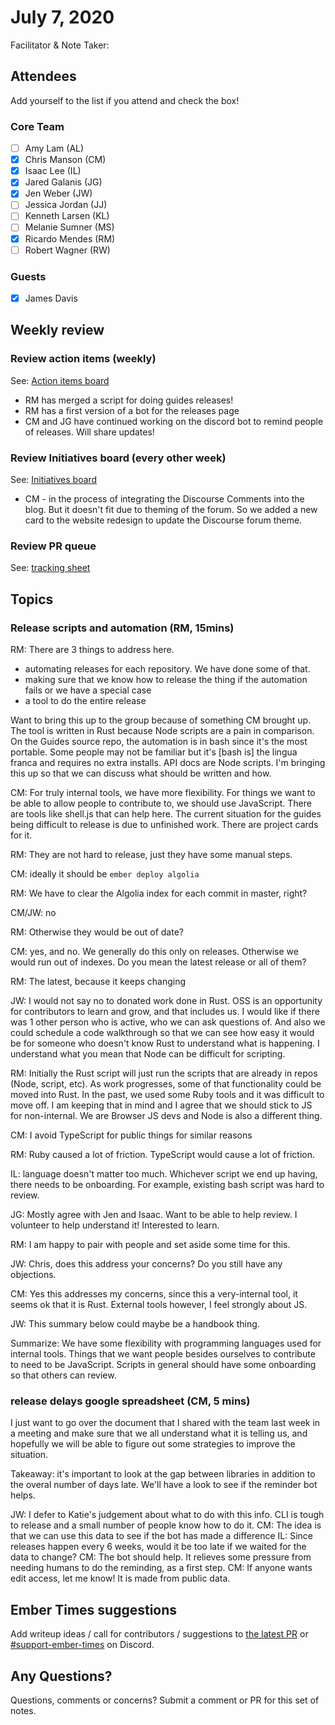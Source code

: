 # July 7, 2020

Facilitator & Note Taker: 

## Attendees

Add yourself to the list if you attend and check the box!

### Core Team
- [ ] Amy Lam (AL)
- [x] Chris Manson (CM)
- [x] Isaac Lee (IL)
- [x] Jared Galanis (JG)
- [x] Jen Weber (JW)
- [ ] Jessica Jordan (JJ)
- [ ] Kenneth Larsen (KL)
- [ ] Melanie Sumner (MS)
- [x] Ricardo Mendes (RM)
- [ ] Robert Wagner (RW)

### Guests
- [x] James Davis

## Weekly review

### Review action items (weekly)
See: [Action items board](https://github.com/orgs/ember-learn/projects/47)

- RM has merged a script for doing guides releases!
- RM has a first version of a bot for the releases page
- CM and JG have continued working on the discord bot to remind people of releases. Will share updates!

### Review Initiatives board (every other week)
See: [Initiatives board](https://github.com/orgs/ember-learn/projects/19)

- CM - in the process of integrating the Discourse Comments into the blog. But it doesn't fit due to theming of the forum. So we added a new card to the website redesign to update the Discourse forum theme.

### Review PR queue

See: [tracking sheet](https://docs.google.com/spreadsheets/d/1sPyN9z9wZMpTNwqCfa6R9QSPZkIW4iQd-H4gZC7ILLk/edit#gid=2035777454)

## Topics

### Release scripts and automation (RM, 15mins)

RM: There are 3 things to address here.
- automating releases for each repository. We have done some of that.
- making sure that we know how to release the thing if the automation fails or we have a special case
- a tool to do the entire release

Want to bring this up to the group because of something CM brought up. The tool is written in Rust because Node scripts are a pain in comparison. On the Guides source repo, the automation is in bash since it's the most portable. Some people may not be familiar but it's [bash is] the lingua franca and requires no extra installs. API docs are Node scripts. I'm bringing this up so that we can discuss what should be written and how.

CM: For truly internal tools, we have more flexibility. For things we want to be able to allow people to contribute to, we should use JavaScript. There are tools like shell.js that can help here. The current situation for the guides being difficult to release is due to unfinished work. There are project cards for it.

RM: They are not hard to release, just they have some manual steps.

CM: ideally it should be `ember deploy algolia`

RM: We have to clear the Algolia index for each commit in master, right?

CM/JW: no

RM: Otherwise they would be out of date?

CM: yes, and no. We generally do this only on releases. Otherwise we would run out of indexes. Do you mean the latest release or all of them?

RM: The latest, because it keeps changing

JW: I would not say no to donated work done in Rust. OSS is an opportunity for contributors to learn and grow, and that includes us. I would like if there was 1 other person who is active, who we can ask questions of. And also we could schedule a code walkthrough so that we can see how easy it would be for someone who doesn't know Rust to understand what is happening. I understand what you mean that Node can be difficult for scripting.

RM: Initially the Rust script will just run the scripts that are already in repos (Node, script, etc). As work progresses, some of that functionality could be moved into Rust. In the past, we used some Ruby tools and it was difficult to move off. I am keeping that in mind and I agree that we should stick to JS for non-internal. We are Browser JS devs and Node is also a different thing.

CM: I avoid TypeScript for public things for similar reasons

RM: Ruby caused a lot of friction. TypeScript would cause a lot of friction.

IL: language doesn't matter too much. Whichever script we end up having, there needs to be onboarding. For example, existing bash script was hard to review.

JG: Mostly agree with Jen and Isaac. Want to be able to help review. I volunteer to help understand it! Interested to learn.

RM: I am happy to pair with people and set aside some time for this.

JW: Chris, does this address your concerns? Do you still have any objections.

CM: Yes this addresses my concerns, since this a very-internal tool, it seems ok that it is Rust. External tools however, I feel strongly about JS. 

JW: This summary below could maybe be a handbook thing.

Summarize: We have some flexibility with programming languages used for internal tools. Things that we want people besides ourselves to contribute to need to be JavaScript. Scripts in general should have some onboarding so that others can review.


### release delays google spreadsheet (CM, 5 mins)

I just want to go over the document that I shared with the team last week in a meeting and make sure that we all understand what it is telling us, and hopefully we will be able to figure out some strategies to improve the situation.

Takeaway: it's important to look at the gap between libraries in addition to the overal number of days late. We'll have a look to see if the reminder bot helps.

JW: I defer to Katie's judgement about what to do with this info. CLI is tough to release and a small number of people know how to do it.
CM: The idea is that we can use this data to see if the bot has made a difference
IL: Since releases happen every 6 weeks, would it be too late if we waited for the data to change?
CM: The bot should help. It relieves some pressure from needing humans to do the reminding, as a first step.
CM: If anyone wants edit access, let me know! It is made from public data.

## Ember Times suggestions
Add writeup ideas / call for contributors / suggestions to [the latest PR](https://github.com/ember-learn/ember-blog/pulls?q=is%3Aopen+is%3Apr+label%3A%22%F0%9F%97%9E+embertimes%22%20or%20#support-ember-times) or [#support-ember-times](https://discordapp.com/channels/480462759797063690/485450546887786506) on Discord.

## Any Questions?
Questions, comments or concerns? Submit a comment or PR for this set of notes.
